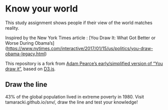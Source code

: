 # Know your world

This study assignment shows people if their view of the world matches reality.

Inspired by the New York Times article : [You Draw It: What Got Better or Worse During Obama’s] (https://www.nytimes.com/interactive/2017/01/15/us/politics/you-draw-obama-legacy.html)
	
This repository is a fork from <a href="https://bl.ocks.org/1wheel/07d9040c3422dac16bd5be741433ff1e">Adam Pearce’s early/simplified version of “You draw it”</a>, based on <a href="https://d3js.org/">D3.js</a>. 


## Draw the line

43% of the global population lived in extreme poverty in 1980. Visit tamaracki.github.io/snv/, draw the line and test your knowledge!



 
